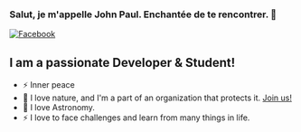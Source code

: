 ### Salut, je m'appelle John Paul. Enchantée de te rencontrer. 👋


[![Facebook](https://img.shields.io/badge/Facebook-1877F2?style=for-the-badge&logo=facebook&logoColor=white)](https://facebook.com/fearlesspsyche)

## I am a passionate Developer & Student!

- ⚡ Inner peace
- 🌱 I love nature, and I'm a part of an organization that protects it. [Join us!][youthforourplanet]
- 🔭 I love Astronomy.
- ⚡ I love to face challenges and learn from many things in life.


<br />



<br />



[website]: https://codeSTACKr.com
[youthforourplanet]: https://youthforourplanet.com

